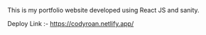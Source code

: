 This is my portfolio website developed using React JS and sanity.

Deploy Link :-  https://codyroan.netlify.app/
